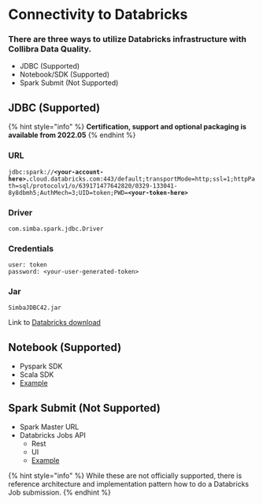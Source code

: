 # Connectivity to Databricks

### There are three ways to utilize Databricks infrastructure with Collibra Data Quality.

* JDBC (Supported)
* Notebook/SDK (Supported)
* Spark Submit (Not Supported)

## **JDBC (Supported)**

{% hint style="info" %}
**Certification, support and optional packaging is available from 2022.05**
{% endhint %}

### URL

`jdbc:spark://`**`<your-account-here>.`**`cloud.databricks.com:443/default;transportMode=http;ssl=1;httpPath=sql/protocolv1/o/639171477642820/0329-133041-8y8dbmh5;AuthMech=3;UID=token;PWD=`**`<your-token-here>`**

### **Driver**

`com.simba.spark.jdbc.Driver`

### Credentials

`user: token`\
`password: <your-user-generated-token>`

### **Jar**

`SimbaJDBC42.jar`

Link to [Databricks download](https://databricks.com/spark/jdbc-drivers-download)

## **Notebook (Supported)**

* Pyspark SDK
* Scala SDK
* [Example](https://dq-docs.collibra.com/apis-1/notebook/cdq-+-databricks)

## **Spark Submit (Not Supported)**

* Spark Master URL
* Databricks Jobs API
  * Rest
  * UI
  * [Example](https://dq-docs.collibra.com/apis-1/notebook/cdq-+-databricks/dq-databricks-submit)

{% hint style="info" %}
While these are not officially supported, there is reference architecture and implementation pattern how to do a Databricks Job submission.
{% endhint %}
